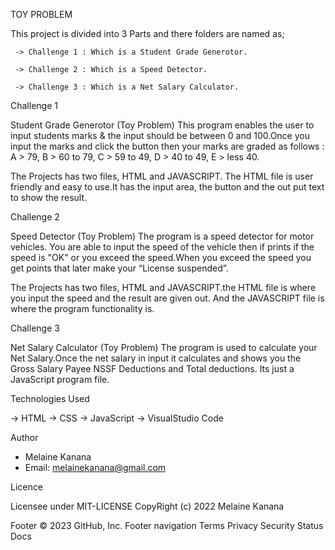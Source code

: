 TOY PROBLEM

This project is divided into 3 Parts and there folders are named as;

     -> Challenge 1 : Which is a Student Grade Generotor.
    
     -> Challenge 2 : Which is a Speed Detector.
    
     -> Challenge 3 : Which is a Net Salary Calculator.

Challenge 1

Student Grade Generotor (Toy Problem)
This program enables the user to input students marks & the input should be between 0 and 100.Once you input the marks and click the button then your marks are graded as follows :
 A > 79, B > 60 to 79, C > 59 to 49, D > 40 to 49, E > less 40.

The Projects has two files, HTML and JAVASCRIPT. 
The HTML file is user friendly and easy to use.It has the input area, the button and the out put text to show the result.

Challenge 2

Speed Detector (Toy Problem)
The program is a speed detector for motor vehicles. You are able to input the speed of the vehicle then if prints if the speed is "OK" or
you exceed the speed.When you exceed the speed you get points that later make your “License suspended”.

The Projects has two files, HTML and JAVASCRIPT.the HTML file is where you input the speed and the result are given out. And the JAVASCRIPT file is where the program functionality is.

Challenge 3

Net Salary Calculator (Toy Problem)
The program is used to calculate your Net Salary.Once the net salary in input
it calculates and shows you the Gross Salary Payee NSSF Deductions and Total deductions.
Its just a JavaScript program file.

Technologies Used

 -> HTML
 -> CSS
 -> JavaScript
 -> VisualStudio Code

Author

   - Melaine Kanana
   - Email: melainekanana@gmail.com

Licence

Licensee under MIT-LICENSE CopyRight (c) 2022 Melaine Kanana

Footer
© 2023 GitHub, Inc.
Footer navigation
Terms
Privacy
Security
Status
Docs
